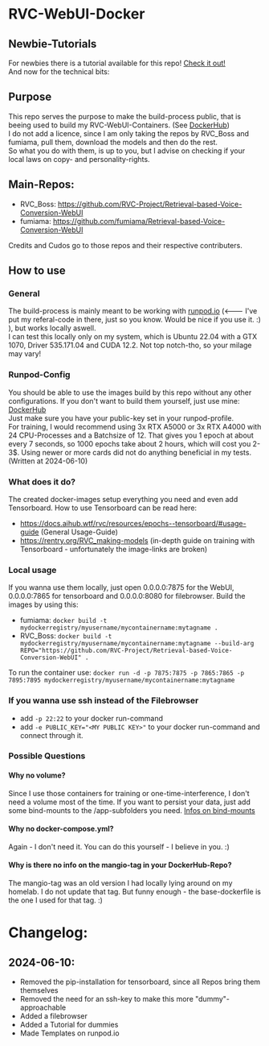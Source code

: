 # RVC-WebUI-Docker
## Newbie-Tutorials
For newbies there is a tutorial available for this repo! [Check it out!](documentation/for_dummies_english.md)  
And now for the technical bits:
## Purpose
This repo serves the purpose to make the build-process public, that is beeing used to build my RVC-WebUI-Containers.
(See [DockerHub](https://hub.docker.com/r/cherrymint/rvc_webui))  
I do not add a licence, since I am only taking the repos by RVC_Boss and fumiama, pull them, download the models and then do the rest.  
So what you do with them, is up to you, but I advise on checking if your local laws on copy- and personality-rights.

## Main-Repos:
 - RVC_Boss: https://github.com/RVC-Project/Retrieval-based-Voice-Conversion-WebUI
 - fumiama: https://github.com/fumiama/Retrieval-based-Voice-Conversion-WebUI  

Credits and Cudos go to those repos and their respective contributers.

## How to use
### General
The build-process is mainly meant to be working with [runpod.io](https://runpod.io/?ref=896u3v9p) (<--- I've put my referal-code in there, just so you know. Would be nice if you use it. :) ), but works locally aswell.  
I can test this locally only on my system, which is Ubuntu 22.04 with a GTX 1070, Driver 535.171.04 and CUDA 12.2. Not top notch-tho, so your milage may vary!  

### Runpod-Config
You should be able to use the images build by this repo without any other configurations. If you don't want to build them yourself, just use mine: [DockerHub](https://hub.docker.com/r/cherrymint/rvc_webui)  
Just make sure you have your public-key set in your runpod-profile.  
For training, I would recommend using 3x RTX A5000 or 3x RTX A4000 with 24 CPU-Processes and a Batchsize of 12. That gives you 1 epoch at about every 7 seconds, so 1000 epochs take about 2 hours, which will cost you 2-3$. Using newer or more cards did not do anything beneficial in my tests. (Written at 2024-06-10)

### What does it do?
The created docker-images setup everything you need and even add Tensorboard. How to use Tensorboard can be read here:  
- https://docs.aihub.wtf/rvc/resources/epochs--tensorboard/#usage-guide (General Usage-Guide)
- https://rentry.org/RVC_making-models (in-depth guide on training with Tensorboard - unfortunately the image-links are broken)

### Local usage
If you wanna use them locally, just open 0.0.0.0:7875 for the WebUI, 0.0.0.0:7865 for tensorboard and 0.0.0.0:8080 for filebrowser. 
Build the images by using this: 
- fumiama: `docker build -t mydockerregistry/myusername/mycontainername:mytagname .`
- RVC_Boss: `docker build -t mydockerregistry/myusername/mycontainername:mytagname --build-arg REPO="https://github.com/RVC-Project/Retrieval-based-Voice-Conversion-WebUI" .`  

To run the container use: `docker run -d -p 7875:7875 -p 7865:7865 -p 7895:7895 mydockerregistry/myusername/mycontainername:mytagname`

### If you wanna use ssh instead of the Filebrowser
- add `-p 22:22` to your docker run-command
- add `-e PUBLIC_KEY="<MY PUBLIC KEY>"` to your docker run-command and connect through it.

### Possible Questions
#### Why no volume?
Since I use those containers for training or one-time-interference, I don't need a volume most of the time. If you want to persist your data, just add some bind-mounts to the /app-subfolders you need. [Infos on bind-mounts](https://docs.docker.com/storage/bind-mounts/)

#### Why no docker-compose.yml?
Again - I don't need it. You can do this yourself - I believe in you. :)

#### Why is there no info on the mangio-tag in your DockerHub-Repo?
The mangio-tag was an old version I had locally lying around on my homelab. I do not update that tag. But funny enough - the base-dockerfile is the one I used for that tag. :)

# Changelog:
## 2024-06-10:
- Removed the pip-installation for tensorboard, since all Repos bring them themselves
- Removed the need for an ssh-key to make this more "dummy"-approachable
- Added a filebrowser
- Added a Tutorial for dummies
- Made Templates on runpod.io